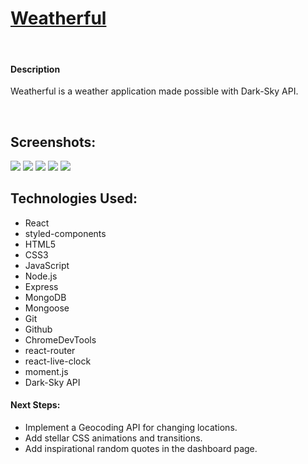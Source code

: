 <h1>
  <a href="#">
    Weatherful
  </a>
</h1>
<br>
<h4>Description</h4>
<p>Weatherful is a weather application made possible with Dark-Sky API.</p>
<br>
<h2>Screenshots:</h2>
<img src="https://i.imgur.com/bQjV8r6.png">
<img src="https://i.imgur.com/EyO3Eob.png">
<img src="https://i.imgur.com/ZwPMYMS.png">
<img src="https://i.imgur.com/vNnQecj.png">
<img src="https://i.imgur.com/0IMsXpm.png">

<h2>Technologies Used:</h2>
<ul>
  <li>React</li>
  <li>styled-components</li>
  <li>HTML5</li>
  <li>CSS3</li>
  <li>JavaScript</li>
  <li>Node.js</li>
  <li>Express</li>
  <li>MongoDB</li>
  <li>Mongoose</li>
  <li>Git</li>
  <li>Github</li>
  <li>ChromeDevTools</li>
  <li>react-router</li>
  <li>react-live-clock</li>
  <li>moment.js</li>
  <li>Dark-Sky API</li>
</ul>

<h4>Next Steps:</h4>
<ul>
  <li>Implement a Geocoding API for changing locations.</li>
  <li>Add stellar CSS animations and transitions.</li>
  <li>Add inspirational random quotes in the dashboard page.</li>
</ul>
